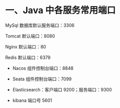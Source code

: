 # 一、Java 中各服务常用端口

MySql 数据库默认服务端口：3306

Tomcat 默认端口：8080

Nginx 默认端口：80

Redis 默认端口：6379


* Nacos 组件控制台端口：8848

* Seata 组件控制台端口：7099


* Elasticsearch：客户端口 9200；服务端口：9300
* kibana 端口号 5601